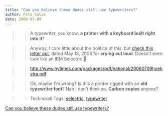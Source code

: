 ```yaml
---
title: "Can you believe these dudes still use typewriters?"
author: Pito Salas
date: 2006-07-09
---
```



>>

>> A typewriter, you know: **a printer with a keyboard built right into it**?

>>

>> Anyway, I care little about the politics of this, but [check this letter
out](<http://www.nytimes.com/packages/pdf/national/20060709hoekstra.pdf>),
dated May 18, 2006 for **crying out loud**. Doesn't even look like an IBM
Selectric 🙂

>>

>> <http://www.nytimes.com/packages/pdf/national/20060709hoekstra.pdf>

>>

>> Ok, maybe I'm wrong? Is this a printer rigged with an **old typewriter
font**? Nah I don't think so. **Carbon copies** anyone?

>>

>> Technorati Tags: [selectric](<http://www.technorati.com/tag/selectric>),
[typewriter](<http://www.technorati.com/tag/typewriter>)


[Can you believe these dudes still use typewriters?](None)
